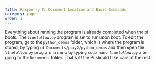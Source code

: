 ```yaml
---
Title: Raspberry Pi Document Location and Basic Commands
category: pages
order: 1
---
```

Everything about running the program is already completed when the pi boots. The ```linefollow.py``` program is set to run upon boot. To edit the program, go to the ```python_demos``` folder, which is where the program is stored, by typing ```cd Documents/pixy2/python_demos``` and then open the ```linefollow.py``` program in nano by typing ```sudo nano linefollow.py``` after going to the ```Documents``` folder. That's it! the Pi should take care of the rest.